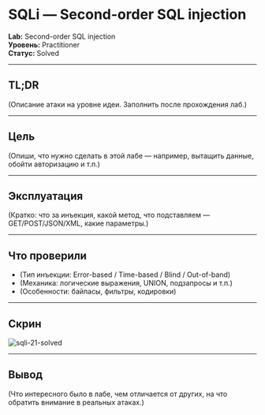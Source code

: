 # SQLi — Second-order SQL injection

**Lab:** Second-order SQL injection  
**Уровень:** Practitioner  
**Статус:** Solved

---

## TL;DR

(Описание атаки на уровне идеи. Заполнить после прохождения лаб.)

---

## Цель

(Опиши, что нужно сделать в этой лабе — например, вытащить данные, обойти авторизацию и т.п.)

---

## Эксплуатация

(Кратко: что за инъекция, какой метод, что подставляем — GET/POST/JSON/XML, какие параметры.)

---

## Что проверили

- (Тип инъекции: Error-based / Time-based / Blind / Out-of-band)
- (Механика: логические выражения, UNION, подзапросы и т.п.)
- (Особенности: байпасы, фильтры, кодировки)

---

## Скрин

![sqli-21-solved](./21.png)

---

## Вывод

(Что интересного было в лабе, чем отличается от других, на что обратить внимание в реальных атаках.)
